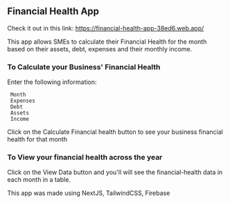 
## Financial Health App

Check it out in this link: https://financial-health-app-38ed6.web.app/

This app allows SMEs to calculate their Financial Health for the month based on their assets, debt, expenses and their monthly income. 

### To Calculate your Business' Financial Health
Enter the following information: 

     Month
     Expenses
     Debt
     Assets
     Income

Click on the Calculate Financial health button to see your business financial health for that month

### To View your financial health across the year

Click on the View Data button and you'll will see the financial-health data in each month in a table.


This app was made using NextJS, TailwindCSS, Firebase

